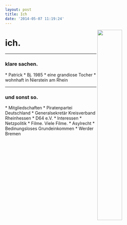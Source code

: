 ```yaml
---
layout: post
title: Ich
date: '2014-05-07 11:19:24'
---
```


<img src="/content/images/2014/May/patrick-1.jpg" width="40%" length="40%" align="right">
<h1>ich.</h1>

----

<h3>klare sachen.</h3>
* Patrick
* Bj. 1985
* eine grandiose Tocher
* wohnhaft in Nierstein am Rhein

----

<h3>und sonst so.</h3>
* Mitgliedschaften
	* Piratenpartei Deutschland
    	* Generalsekretär Kreisverband Rheinhessen
    * D64 e.V.
* Interessen 
	* Netzpolitik
    * Filme. Viele Filme.
    * Asylrecht
    * Bedinungsloses Grundeinkommen
    * Werder Bremen


